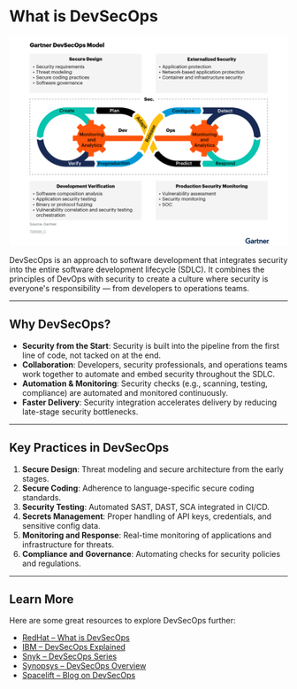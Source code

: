 # What is DevSecOps

![Gartner DevSecOps Lifecycle](../imgs/gartner.png)

DevSecOps is an approach to software development that integrates security into the entire software development lifecycle (SDLC). It combines the principles of DevOps with security to create a culture where security is everyone's responsibility — from developers to operations teams.

---

## Why DevSecOps?

- **Security from the Start**: Security is built into the pipeline from the first line of code, not tacked on at the end.
- **Collaboration**: Developers, security professionals, and operations teams work together to automate and embed security throughout the SDLC.
- **Automation & Monitoring**: Security checks (e.g., scanning, testing, compliance) are automated and monitored continuously.
- **Faster Delivery**: Security integration accelerates delivery by reducing late-stage security bottlenecks.

---

## Key Practices in DevSecOps

1. **Secure Design**: Threat modeling and secure architecture from the early stages.
2. **Secure Coding**: Adherence to language-specific secure coding standards.
3. **Security Testing**: Automated SAST, DAST, SCA integrated in CI/CD.
4. **Secrets Management**: Proper handling of API keys, credentials, and sensitive config data.
5. **Monitoring and Response**: Real-time monitoring of applications and infrastructure for threats.
6. **Compliance and Governance**: Automating checks for security policies and regulations.

---

## Learn More

Here are some great resources to explore DevSecOps further:

- [RedHat – What is DevSecOps](https://www.redhat.com/en/topics/devops/what-is-devsecops)
- [IBM – DevSecOps Explained](https://www.ibm.com/cloud/learn/devsecops)
- [Snyk – DevSecOps Series](https://snyk.io/series/devsecops/)
- [Synopsys – DevSecOps Overview](https://www.synopsys.com/glossary/what-is-devsecops.html)
- [Spacelift – Blog on DevSecOps](https://spacelift.io/blog/what-is-devsecops)


